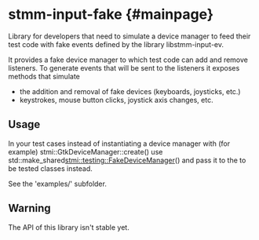 stmm-input-fake                                                    {#mainpage}
===============

Library for developers that need to simulate a device manager
to feed their test code with fake events defined by the library
libstmm-input-ev.

It provides a fake device manager to which test code can add and remove
listeners. To generate events that will be sent to the listeners it
exposes methods that simulate
- the addition and removal of fake devices (keyboards, joysticks, etc.)
- keystrokes, mouse button clicks, joystick axis changes, etc.

Usage
-----

In your test cases instead of instantiating a device manager with
(for example) stmi::GtkDeviceManager::create() use
std::make_shared<stmi::testing::FakeDeviceManager>()
and pass it to the to be tested classes instead.

See the 'examples/' subfolder.

Warning
-------
The API of this library isn't stable yet.
